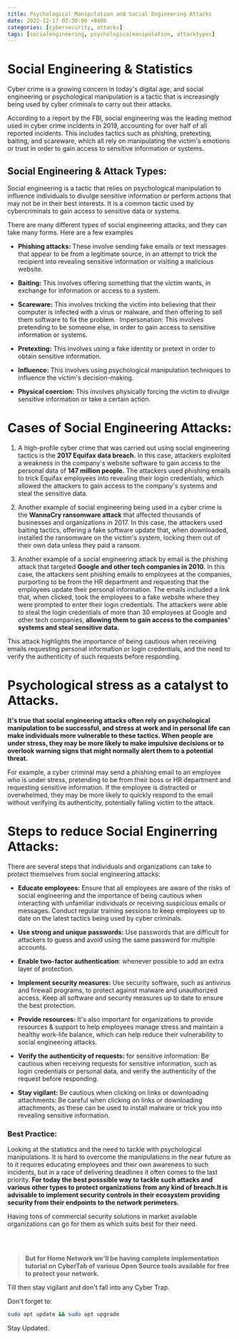 ```yaml
---
title: Psychological Manipulation and Social Engineering Attacks
date: 2022-12-17 02:30:00 +0400
categories: [cybersecurity, attacks]
tags: [socialengineering, psychologicalmanipulation, attacktypes]
---
```


# Social Engineering & Statistics

Cyber crime is a growing concern in today's digital age, and social engineering or psychological manipulation is a tactic that is increasingly being used by cyber criminals to carry out their attacks.

According to a report by the FBI, social engineering was the leading method used in cyber crime incidents in 2019, accounting for over half of all reported incidents. This includes tactics such as phishing, pretexting, baiting, and scareware, which all rely on manipulating the victim's emotions or trust in order to gain access to sensitive information or systems.


## Social Engineering & Attack Types:

Social engineering is a tactic that relies on psychological manipulation to influence individuals to divulge sensitive information or perform actions that may not be in their best interests. It is a common tactic used by cybercriminals to gain access to sensitive data or systems.

There are many different types of social engineering attacks, and they can take many forms. Here are a few examples 

+ **Phishing attacks:** These involve sending fake emails or text messages that appear to be from a legitimate source, in an attempt to trick the recipient into revealing sensitive information or visiting a malicious website.

+ **Baiting:** This involves offering something that the victim wants, in exchange for information or access to a system.

+ **Scareware:** This involves tricking the victim into believing that their computer is infected with a virus or malware, and then offering to sell them software to fix the problem.· Impersonation: This involves pretending to be someone else, in order to gain access to sensitive information or systems.

+ **Pretexting:** This involves using a fake identity or pretext in order to obtain sensitive information.

+ **Influence:** This involves using psychological manipulation techniques to influence the victim's decision-making.

+ **Physical coercion:** This involves physically forcing the victim to divulge sensitive information or take a certain action.

# Cases of Social Engineering Attacks:

1. A high-profile cyber crime that was carried out using social engineering tactics is the **2017 Equifax data breach.** In this case, attackers exploited a weakness in the company's website software to gain access to the personal data of **147 million people.** The attackers used phishing emails to trick Equifax employees into revealing their login credentials, which allowed the attackers to gain access to the company's systems and steal the sensitive data.

2. Another example of social engineering being used in a cyber crime is the **WannaCry ransomware attack** that affected thousands of businesses and organizations in 2017. In this case, the attackers used baiting tactics, offering a fake software update that, when downloaded, installed the ransomware on the victim's system, locking them out of their own data unless they paid a ransom.

3. Another example of a social engineering attack by email is the phishing attack that targeted **Google and other tech companies in 2010.** In this case, the attackers sent phishing emails to employees at the companies, purporting to be from the HR department and requesting that the employees update their personal information. The emails included a link that, when clicked, took the employees to a fake website where they were prompted to enter their login credentials. The attackers were able to steal the login credentials of more than 30 employees at Google and other tech companies, **allowing them to gain access to the companies' systems and steal sensitive data.**

This attack highlights the importance of being cautious when receiving emails requesting personal information or login credentials, and the need to verify the authenticity of such requests before responding.

# Psychological stress as a catalyst to Attacks. 

**It's true that social engineering attacks often rely on psychological manipulation to be successful, and stress at work and in personal life can make individuals more vulnerable to these tactics. When people are under stress, they may be more likely to make impulsive decisions or to overlook warning signs that might normally alert them to a potential threat.**

For example, a cyber criminal may send a phishing email to an employee who is under stress, pretending to be from their boss or HR department and requesting sensitive information. If the employee is distracted or overwhelmed, they may be more likely to quickly respond to the email without verifying its authenticity, potentially falling victim to the attack.


# Steps to reduce Social Enginerring Attacks:

There are several steps that individuals and organizations can take to protect themselves from social engineering attacks:

+ **Educate employees:** Ensure that all employees are aware of the risks of social engineering and the importance of being cautious when interacting with unfamiliar individuals or receiving suspicious emails or messages. Conduct regular training sessions to keep employees up to date on the latest tactics being used by cyber criminals.

+ **Use strong and unique passwords:** Use passwords that are difficult for attackers to guess and avoid using the same password for multiple accounts.

+ **Enable two-factor authentication**: whenever possible to add an extra layer of protection.

+ **Implement security measures:** Use security software, such as antivirus and firewall programs, to protect against malware and unauthorized access. Keep all software and security measures up to date to ensure the best protection.

+ **Provide resources:** It's also important for organizations to provide resources & support to help employees manage stress and maintain a healthy work-life balance, which can help reduce their vulnerability to social engineering attacks.

+ **Verify the authenticity of requests:** for sensitive information: Be cautious when receiving requests for sensitive information, such as login credentials or personal data, and verify the authenticity of the request before responding.

+ **Stay vigilant:** Be cautious when clicking on links or downloading attachments: Be careful when clicking on links or downloading attachments, as these can be used to install malware or trick you into revealing sensitive information.

### Best Practice:

Looking at the statistics and the need to tackle with psychological manipulations. It is hard to overcome the manipulations in the near future as to it requires educating employees and their own awareness to such incidents, but in a race of delivering deadlines it often comes to the last priority. **For today the best posssible way to tackle such attacks and various other types to protect organizations from any kind of breach.It is advisable to implement security controls in their ecosystem providing security from their endpoints to the network perimeters.**

Having tons of commercial security solutions in market available organizations can go for them as which suits best for their need.

<pre>


</pre>

> **But for Home Network we'll be having complete implementation tutorial on CyberTab of various Open Source tools available for free to protect your network.**

Till then stay vigilant and don't fall into any Cyber Trap.

Don't forget to:

```bash
sudo apt update && sudo apt upgrade
```

Stay Updated.
